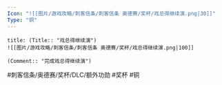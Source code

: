 ```yaml
---
Icon: "![[图片/游戏攻略/刺客信条/刺客信条 奥德赛/奖杯/戏总得继续演.png|30]]"
Type: "铜"
---
```

```ad-common-bronze-trophy
title: (Title:: "戏总得继续演")
![[图片/游戏攻略/刺客信条/刺客信条 奥德赛/奖杯/戏总得继续演.png|100]]

(Comment:: "完成戏总得继续演")
```

#刺客信条/奥德赛/奖杯/DLC/额外功勋 #奖杯 #铜
